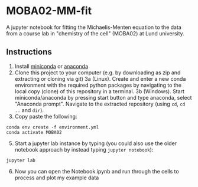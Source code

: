 # MOBA02-MM-fit
A jupyter notebook for fitting the Michaelis-Menten equation to the data from a course lab in "chemistry of the cell" (MOBA02) at Lund university.


## Instructions
1. Install [miniconda](https://docs.conda.io/en/latest/miniconda.html) or [anaconda](https://docs.anaconda.com/anaconda/install/index.html)
2. Clone this project to your computer (e.g. by downloading as zip and extracting or cloning via git)
3a (Linux). Create and enter a new conda environment with the required python packages by navigating to the local copy (clone) of this repository in a terminal.
3b (Windows). Start miniconda/anaconda by pressing start button and type anaconda, select "Anaconda prompt". Navigate to the extracted repository (using `cd`, `cd ..` and `dir`).
4. Copy paste the following: 
```
conda env create -f environment.yml
conda activate MOBA02
```
5. Start a jupyter lab instance by typing (you could also use the older notebook approach by instead typing `jupyter notebook`): 
```
jupyter lab
```
6. Now you can open the Notebook.ipynb and run through the cells to process and plot my example data
